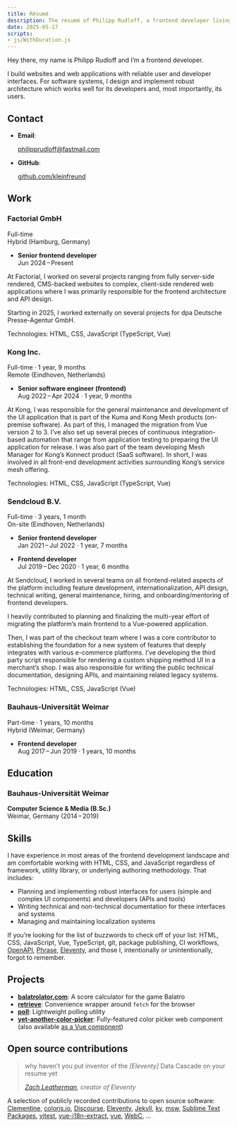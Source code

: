 ```yaml
---
title: Résumé
description: The résumé of Philipp Rudloff, a frontend developer living in Liepzig, Germany.
date: 2025-05-17
scripts:
- js/WithDuration.js
---
```


Hey there, my name is Philipp Rudloff and I’m a frontend developer.

I build websites and web applications with reliable user and developer interfaces. For software systems, I design and implement robust architecture which works well for its developers and, most importantly, its users.

## Contact

- **Email**:

  philipprudloff@fastmail.com

- **GitHub**:

  [github.com/kleinfreund](https://github.com/kleinfreund)

## Work

### Factorial GmbH

<div class="meta">
  <with-duration start-date="2024-06-01">Full-time</with-duration><br>
  Hybrid (Hamburg, Germany)
</div>

- **Senior frontend developer**<br>
  <with-duration start-date="2024-06-01">Jun 2024 – Present</with-duration>

At Factorial, I worked on several projects ranging from fully server-side rendered, CMS-backed websites to complex, client-side rendered web applications where I was primarily responsible for the frontend architecture and API design.

Starting in 2025, I worked externally on several projects for dpa Deutsche Presse-Agentur GmbH.

Technologies: HTML, CSS, JavaScript (TypeScript, Vue)

### Kong Inc.

<div class="meta">
  Full-time · 1 year, 9 months<br>
  Remote (Eindhoven, Netherlands)
</div>

- **Senior software engineer (frontend)**<br>
  Aug 2022 – Apr 2024 · 1 year, 9 months

At Kong, I was responsible for the general maintenance and development of the UI application that is part of the Kuma and Kong Mesh products (on-premise software). As part of this, I managed the migration from Vue version 2 to 3. I’ve also set up several pieces of continuous integration-based automation that range from application testing to preparing the UI application for release. I was also part of the team developing Mesh Manager for Kong’s Konnect product (SaaS software). In short, I was involved in all front-end development activities surrounding Kong’s service mesh offering.

Technologies: HTML, CSS, JavaScript (TypeScript, Vue)

### Sendcloud B.V.

<div class="meta">
  Full-time · 3 years, 1 month<br>
  On-site (Eindhoven, Netherlands)
</div>

- **Senior frontend developer**<br>
  Jan 2021 – Jul 2022 · 1 year, 7 months

- **Frontend developer**<br>
  Jul 2019 – Dec 2020 · 1 year, 6 months

At Sendcloud, I worked in several teams on all frontend-related aspects of the platform including feature development, internationalization, API design, technical writing, general maintenance, hiring, and onboarding/mentoring of frontend developers.

I heavily contributed to planning and finalizing the multi-year effort of migrating the platform’s main frontend to a Vue-powered application.

Then, I was part of the checkout team where I was a core contributor to establishing the foundation for a new system of features that deeply integrates with various e-commerce platforms. I’ve developing the third party script responsible for rendering a custom shipping method UI in a merchant’s shop. I was also responsible for writing the public technical documentation, designing APIs, and maintaining related legacy systems.

Technologies: HTML, CSS, JavaScript (Vue)

### Bauhaus-Universität Weimar

<div class="meta">
  Part-time · 1 years, 10 months<br>
  Hybrid (Weimar, Germany)
</div>

- **Frontend developer**<br>
  Aug 2017 – Jun 2019 · 1 years, 10 months

## Education

### Bauhaus-Universität Weimar

**Computer Science & Media (B.Sc.)**<br>
Weimar, Germany (2014 – 2019)

## Skills

I have experience in most areas of the frontend development landscape and am comfortable working with HTML, CSS, and JavaScript regardless of framework, utility library, or underlying authoring methodology. That includes:

- Planning and implementing robust interfaces for users (simple and complex UI components) and developers (APIs and tools)
- Writing technical and non-technical documentation for these interfaces and systems
- Managing and maintaining localization systems

If you’re looking for the list of buzzwords to check off of your list: HTML, CSS, JavaScript, Vue, TypeScript, git, package publishing, CI workflows, [OpenAPI](https://swagger.io/docs/specification/about), [Phrase](https://phrase.com), [Eleventy](https://www.11ty.dev/), and those I, intentionally or unintentionally, forgot to remember.

## Projects

- [**balatrolator.com**](https://balatrolator.com): A score calculator for the game Balatro
- [**retrieve**](https://npmjs.com/package/retrieve): Convenience wrapper around `fetch` for the browser
- [**poll**](https://npmjs.com/package/poll): Lightweight polling utility
- [**yet-another-color-picker**](https://npmjs.com/package/yet-another-color-picker): Fully-featured color picker web component (also available [as a Vue component](https://npmjs.com/package/vue-accessible-color-picker))

## Open source contributions

<blockquote>
  <p>why haven’t you put inventor of the <i>[Eleventy]</i> Data Cascade on your resume yet</p>
  <cite><a href="https://mastodon.social/@zachleat@zachleat.com/110775751322149505">Zach Leatherman</a>, creator of Eleventy</cite>
</blockquote>

A selection of publicly recorded contributions to open source software:
[Clementine](https://github.com/clementine-player/Clementine/pulls?q=is%3Apr+author%3Akleinfreund),
[colorjs.io](https://github.com/color-js/color.js/pulls?q=is%3Apr+author%3Akleinfreund),
[Discourse](https://github.com/discourse/discourse/pulls?q=is%3Apr+author%3Akleinfreund),
[Eleventy](https://github.com/11ty/eleventy/pulls?q=is:pr+author:kleinfreund),
[Jekyll](https://github.com/jekyll/jekyll/pulls?q=is%3Apr+author%3Akleinfreund),
[ky](https://github.com/sindresorhus/ky/pulls?q=is%3Apr+author%3Akleinfreund),
[msw](https://github.com/mswjs/msw/pulls?q=is%3Apr+author%3Akleinfreund),
[Sublime Text Packages](https://github.com/sublimehq/Packages/pulls?q=is%3Apr+author%3Akleinfreund),
[vitest](https://github.com/vitest-dev/vitest/pulls?q=is%3Apr+author%3Akleinfreund),
[vue-i18n-extract](https://github.com/Spittal/vue-i18n-extract/pulls?q=is%3Apr+author%3Akleinfreund),
[vue](https://github.com/vuejs/vue-next/pulls?q=is%3Apr+author%3Akleinfreund),
[WebC](https://github.com/11ty/webc/pulls?q=is:pr+author:kleinfreund),
…
